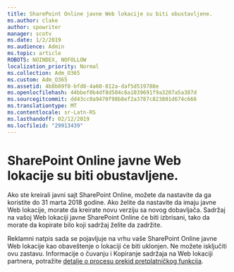 ```yaml
---
title: SharePoint Online javne Web lokacije su biti obustavljene.
ms.author: clake
author: spowriter
manager: scotv
ms.date: 1/2/2019
ms.audience: Admin
ms.topic: article
ROBOTS: NOINDEX, NOFOLLOW
localization_priority: Normal
ms.collection: Adm_O365
ms.custom: Adm_O365
ms.assetid: 4b8b89f8-bfd8-4a60-812a-daf5d519788e
ms.openlocfilehash: 44bbef0b4df8d504c6a1039691f9a3207a5a387d
ms.sourcegitcommit: dd43cc0a9470f98b8ef2a3787c823801d674c666
ms.translationtype: MT
ms.contentlocale: sr-Latn-RS
ms.lasthandoff: 02/12/2019
ms.locfileid: "29913439"
---
```

# <a name="sharepoint-online-public-websites-are-being-discontinued"></a>SharePoint Online javne Web lokacije su biti obustavljene.

Ako ste kreirali javni sajt SharePoint Online, možete da nastavite da ga koristite do 31 marta 2018 godine. Ako želite da nastavite da imaju javne Web lokacije, morate da kreirate novu verziju sa novog dobavljača. Sadržaj na vašoj Web lokaciji javne SharePoint Online će biti izbrisani, tako da morate da kopirate bilo koji sadržaj želite da zadržite.
  
Reklamni natpis sada se pojavljuje na vrhu vaše SharePoint Online javne Web lokacije kao obaveštenje o lokaciji će biti uklonjen. Ne možete isključiti ovu zastavu. Informacije o čuvanju i Kopiranje sadržaja na Web lokaciji partnera, potražite [detalje o procesu prekid pretplatničkog funkcija](https://go.microsoft.com/fwlink/?linkid=866980). 
  

